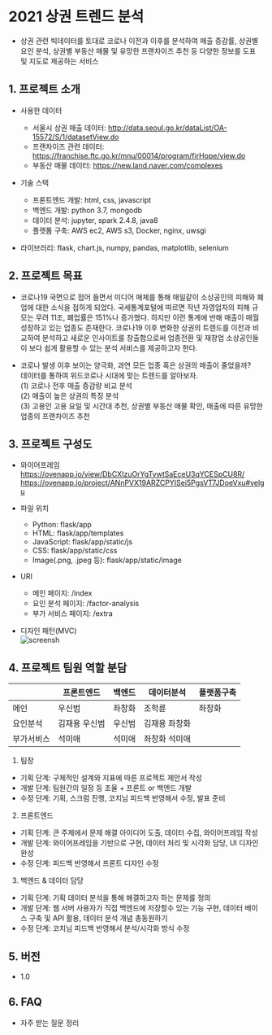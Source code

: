 # 2021 상권 트렌드 분석  
- 상권 관련 빅데이터를 토대로 코로나 이전과 이후를 분석하여 매출 증감률, 상권별 요인 분석, 상권별 부동산 매물 및 유망한 프랜차이즈 추천 등 다양한 정보를 도표 및 지도로 제공하는 서비스  
  
  
## 1. 프로젝트 소개  
  - 사용한 데이터  
    - 서울시 상권 매출 데이터: http://data.seoul.go.kr/dataList/OA-15572/S/1/datasetView.do  
    - 프랜차이즈 관련 데이터: https://franchise.ftc.go.kr/mnu/00014/program/firHope/view.do  
    - 부동산 매물 데이터: https://new.land.naver.com/complexes
  
  - 기술 스택  
    - 프론트엔드 개발: html, css, javascript  
    - 백엔드 개발: python 3.7, mongodb  
    - 데이터 분석: jupyter, spark 2.4.8, java8  
    - 플랫폼 구축: AWS ec2, AWS s3, Docker, nginx, uwsgi 
  
  - 라이브러리: flask, chart.js, numpy, pandas, matplotlib, selenium 
  
  
## 2. 프로젝트 목표  
  - 코로나19 국면으로 접어 들면서 미디어 매체를 통해 매일같이 소상공인의 피해와 폐업에 대한 소식을 접하게 되었다.
      국세통계포털에 따르면 작년 자영업자의 피해 규모는 무려 11조, 폐업률은 151%나 증가했다.
      하지만 이런 통계에 반해 매출이 매월 성장하고 있는 업종도 존재한다. 
      코로나19 이후 변화한 상권의 트렌드를 이전과 비교하여 분석하고 새로운 인사이트를 창출함으로써 업종전환 및 재창업 소상공인들이 보다 쉽게 활용할 수 있는 분석 서비스를 제공하고자 한다.  

  - 코로나 발생 이후 보이는 양극화, 과연 모든 업종 혹은 상권의 매출이 줄었을까?  
    데이터를 통하여 위드코로나 시대에 맞는 트렌드를 알아보자.  
    (1) 코로나 전후 매출 증감량 비교 분석  
    (2) 매출이 높은 상권의 특징 분석  
    (3) 고용인 고용 요일 및 시간대 추천, 상권별 부동산 매물 확인, 매출에 따른 유망한 업종의 프랜차이즈 추천
  
  
## 3. 프로젝트 구성도  
  - 와이어프레임   
      https://ovenapp.io/view/DbCXIzuOrYgTvwtSaEceU3qYCESpCU8R/  
      https://ovenapp.io/project/ANnPVX19ARZCPYISei5PgsVT7JDoeVxu#velgu
  
  - 파일 위치
    - Python: flask/app  
    - HTML: flask/app/templates  
    - JavaScript: flask/app/static/js  
    - CSS: flask/app/static/css  
    - Image(.png, .jpeg 등): flask/app/static/image  

  - URI  
    - 메인 페이지: /index  
    - 요인 분석 페이지: /factor-analysis  
    - 부가 서비스 페이지: /extra
    
  - 디자인 패턴(MVC)      
  ![screensh](https://img1.daumcdn.net/thumb/R1280x0/?scode=mtistory2&fname=https%3A%2F%2Fblog.kakaocdn.net%2Fdn%2FbJ0atp%2FbtqNMNfBciX%2FLkUek8y6F2i1nT7kMrlORk%2Fimg.png)  
  
  
## 4. 프로젝트 팀원 역할 분담  
||프론트엔드|백엔드|데이터분석|플랫폼구축|
|-----|-----|-----|-----|-----|
|메인|우신범|좌창화|조학륜|좌창화|
|요인분석|김재용 우신범|우신범|김재용 좌창화|
|부가서비스|석미애|석미애|좌창화 석미애|
  
  
1. 팀장 
  
- 기획 단계: 구체적인 설계와 지표에 따른 프로젝트 제안서 작성  
- 개발 단계: 팀원간의 일정 등 조율 + 프론트 or 백엔드 개발  
- 수정 단계: 기획, 스크럼 진행, 코치님 피드백 반영해서 수정, 발표 준비  
  
2. 프론트엔드  
  
- 기획 단계: 큰 주제에서 문제 해결 아이디어 도출, 데이터 수집, 와이어프레임 작성
- 개발 단계: 와이어프레임을 기반으로 구현, 데이터 처리 및 시각화 담당, UI 디자인 완성
- 수정 단계: 피드백 반영해서 프론트 디자인 수정
  
 3. 백엔드 & 데이터 담당  
  
- 기획 단계: 기획 데이터 분석을 통해 해결하고자 하는 문제를 정의
- 개발 단계: 웹 서버 사용자가 직접 백엔드에 저장할수 있는 기능 구현, 데이터 베이스 구축 및 API 활용, 데이터 분석 개념 총동원하기
- 수정 단계: 코치님 피드백 반영해서 분석/시각화 방식 수정
  
  
## 5. 버전
  - 1.0  
  
  
## 6. FAQ
  - 자주 받는 질문 정리  
  
